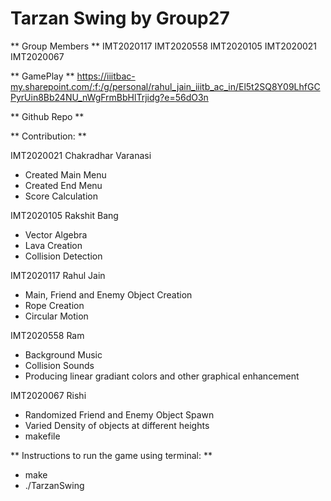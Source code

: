 # Tarzan Swing by Group27

** Group Members **
IMT2020117
IMT2020558
IMT2020105
IMT2020021
IMT2020067

** GamePlay **
https://iiitbac-my.sharepoint.com/:f:/g/personal/rahul_jain_iiitb_ac_in/El5t2SQ8Y09LhfGCPyrUin8Bb24NU_nWgFrmBbHlTrjidg?e=56dO3n

** Github Repo **



** Contribution: **

IMT2020021 Chakradhar Varanasi
- Created Main Menu
- Created End Menu
- Score Calculation

IMT2020105 Rakshit Bang
- Vector Algebra
- Lava Creation
- Collision Detection

IMT2020117 Rahul Jain
- Main, Friend and Enemy Object Creation
- Rope Creation
- Circular Motion

IMT2020558 Ram
- Background Music
- Collision Sounds
- Producing linear gradiant colors and other graphical enhancement  

IMT2020067 Rishi 
- Randomized Friend and Enemy Object Spawn
- Varied Density of objects at different heights
- makefile



** Instructions to run the game using terminal: **

- make
- ./TarzanSwing




